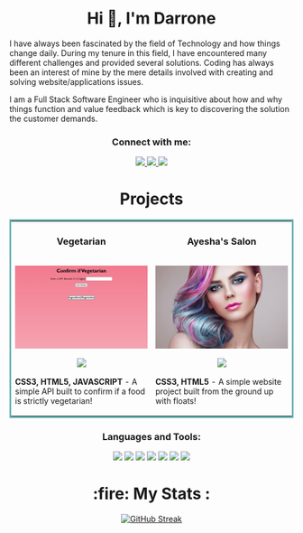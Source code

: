 <h1 align="center">Hi 👋, I'm Darrone</h1>


I have always been fascinated by the field of Technology and how things change daily.  During my tenure in this field, I have encountered many different challenges and provided several solutions.  Coding has always been an interest of mine by the mere details involved with creating and solving website/applications issues.

I am a Full Stack Software Engineer who is inquisitive about how and why things function and value feedback which is key to discovering the solution the customer demands.


<h3 align="center">Connect with me:</h3>
<p align="center">
  
  <a href="https://dasdev.netlify.app/" target="_blank">
   <img src="https://img.shields.io/static/v1?label=|&message=WEBSITE&color=blue&style=plastic&logo=react&logo-color=blue"/>
  </a>
  <a href="https://www.linkedin.com/in/dasdev/" target="_blank">
    <img src="https://img.shields.io/static/v1?label=|&message=LINKED-IN&color=yellow&style=plastic&logo=linkedin&logo-color=white"/>
  </a>
  <a href="https://twitter.com/dasdev_" target="_blank">
    <img src="https://img.shields.io/static/v1?label=|&message=TWITTER&color=blue&style=plastic&logo=twitter&logo-color=white"/>
  </a>
</p>


<h1 align="center">Projects</h1>
<table bordercolor="#66b2b2">
  
  <tr>
    <td width="50%" valign="top">
      <h3 align="center">Vegetarian</h3>
        <br />
   <a target="_blank" href="#">
        <img src="https://github.com/BigSuggs72/vegetarian-checker/blob/main/hpvgtarian.png" width="100%" alt="VGTarian website"/>
        </a>
        <br />
        <p align="center"> 
          
  <a href="https://vgtarian.netlify.app/" target="_blank">
    <img src="https://img.shields.io/static/v1?label=|&message=WEBSITE&color=yellow&style=plastic&logo=wordpress&logo-color=white"/>
  </a>
      </p>
        <p><strong>CSS3, HTML5, JAVASCRIPT</strong> - A simple API built to confirm if a food is strictly vegetarian!</p>
    </td>
   <td width="50%" valign="top">
      <h3 align="center">Ayesha's Salon</h3>
        <br />
      <a target="_blank" href="#">
            <img src="https://github.com/BigSuggs72/salon/blob/main/images/main.png" width="100%" height="50%" alt="HairSalon"/>
        </a>
        <br />
        <p align="center">
          
  <a href="https://aysalon.netlify.app/" target="_blank">
    <img src="https://img.shields.io/static/v1?label=|&message=WEBSITE&color=blue&style=plastic&logo=wordpress&logo-color=white"/>
  </a>
      </p>
         <p><strong>CSS3, HTML5</strong> - A simple website project built from the ground up with floats!</p>
    </td>
  </tr>
  
    
    
    
    
    
  </table>
  
  
<h3 align="center">Languages and Tools:</h3>
<p align="center">
    <img src="https://img.shields.io/static/v1?label=|&message=REACT.JS&color=yellow&style=plastic&logo=react"/>
    <img src="https://img.shields.io/static/v1?label=|&message=HTML5&color=blue&style=plastic&logo=html5"/>
    <img src="https://img.shields.io/static/v1?label=|&message=CSS3&color=yellow&style=plastic&logo=css3"/>
    <img src="https://img.shields.io/static/v1?label=|&message=JAVASCRIPT&color=blue&style=plastic&logo=javascript"/>
    <img src="https://img.shields.io/static/v1?label=|&message=MONGO-DB&color=yellow&style=plastic&logo=mongodb"/>
    <img src="https://img.shields.io/static/v1?label=|&message=GIT&color=blue&style=plastic&logo=git"/>
    <img src="https://img.shields.io/static/v1?label=|&message=NODE.JS&color=yellow&style=plastic&logo=react"/>
  <p align="center">

    
 <div align="center">
<h1 align=center> :fire: My Stats :</h1>


[![GitHub Streak](http://github-readme-streak-stats.herokuapp.com?user=BigSuggs72&theme=solarized-light)](https://git.io/streak-stats)

 </div>
